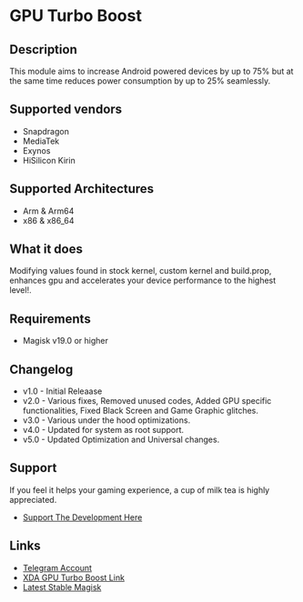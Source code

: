 # GPU Turbo Boost
## Description
This module aims to increase Android powered devices by up to 75% but at the same time reduces power consumption by up to 25% seamlessly.

## Supported vendors
- Snapdragon
- MediaTek
- Exynos
- HiSilicon Kirin

## Supported Architectures
- Arm & Arm64
- x86 & x86_64

## What it does
Modifying values found in stock kernel, custom kernel and build.prop, enhances gpu and accelerates your device performance to the highest level!.

## Requirements
- Magisk v19.0 or higher

## Changelog 
- v1.0 - Initial Releaase
- v2.0 - Various fixes, Removed unused codes, Added GPU specific functionalities, Fixed Black Screen and Game Graphic glitches.
- v3.0 - Various under the hood optimizations.
- v4.0 - Updated for system as root support.
- v5.0 - Updated Optimization and Universal changes.

## Support
If you feel it helps your gaming experience, a cup of milk tea is highly appreciated.
- <a href="https://www.paypal.me/EmperorEye1993">Support The Development Here</a>

## Links
- <a href="https://t.me/EmperorEye1993">Telegram Account</a>
- <a href="https://forum.xda-developers.com/apps/magisk/module-gpu-turbo-boost-t3808541">XDA GPU Turbo Boost Link</a>
- <a href="https://forum.xda-developers.com/apps/magisk/official-magisk-v7-universal-systemless-t3473445">Latest Stable Magisk</a>
